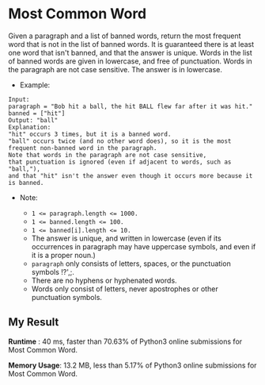 # Most Common Word

Given a paragraph and a list of banned words, return the most frequent word that is not in the list of banned words.  It is guaranteed there is at least one word that isn't banned, and that the answer is unique.
Words in the list of banned words are given in lowercase, and free of punctuation.  Words in the paragraph are not case sensitive.  The answer is in lowercase.


- Example:

```
Input: 
paragraph = "Bob hit a ball, the hit BALL flew far after it was hit."
banned = ["hit"]
Output: "ball"
Explanation: 
"hit" occurs 3 times, but it is a banned word.
"ball" occurs twice (and no other word does), so it is the most frequent non-banned word in the paragraph. 
Note that words in the paragraph are not case sensitive,
that punctuation is ignored (even if adjacent to words, such as "ball,"), 
and that "hit" isn't the answer even though it occurs more because it is banned.
``` 

- Note:

  - `1 <= paragraph.length <= 1000.`
  - `1 <= banned.length <= 100.`
  - `1 <= banned[i].length <= 10.`
  - The answer is unique, and written in lowercase (even if its occurrences in paragraph may have uppercase symbols, and even if it is a proper noun.)
  - `paragraph` only consists of letters, spaces, or the punctuation symbols !?',;.
  - There are no hyphens or hyphenated words.
  - Words only consist of letters, never apostrophes or other punctuation symbols.
  
 ## My Result
 
**Runtime** : 40 ms, faster than 70.63% of Python3 online submissions for Most Common Word.

**Memory Usage**: 13.2 MB, less than 5.17% of Python3 online submissions for Most Common Word.
